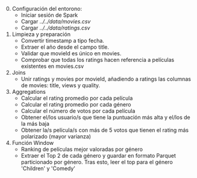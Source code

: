 0. Configuración del entorono:
    - Iniciar sesión de Spark 
    - Cargar *../../data/movies.csv*
    - Cargar *../../data/ratings.csv*
1. Limpieza y preparación
    - Convertir timestamp a tipo fecha.
    - Extraer el año desde el campo title.
    - Validar que movieId es único en movies.
    - Comprobar que todas los ratings hacen referencia a películas existentes en movies.csv
2. Joins
    - Unir ratings y movies por movieId, añadiendo a ratings las columnas de movies: title, views y quality.
3. Aggregations
    - Calcular el rating promedio por cada película
    - Calcular el rating promedio por cada género
    - Calcular el número de votos por cada película
    - Obtener el/los usuario/s que tiene la puntuación más alta y el/los de la más baja
    - Obtener la/s película/s con más de 5 votos que tienen el rating más polarizado (mayor varianza)
4. Función Window
    - Ranking de películas mejor valoradas por género
    - Extraer el Top 2 de cada género y guardar en formato Parquet particionado por género. Tras esto, leer el top para el género 'Children' y 'Comedy'